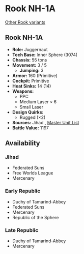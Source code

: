 # Rook NH-1A 

[Other Rook variants](../rook.md) 

## Rook NH-1A 

- **Role:** Juggernaut 
- **Tech Base:** Inner Sphere (3074) 
- **Chassis:** 55 tons 
- **Movement:** 3 / 5 
  - **Jumping:** 3 
- **Armor:** 160 (Primitive) 
- **Cockpit:** Primitive 
- **Heat Sinks:** 14 (14) 
- **Weapons:** 
  - PPC 
  - Medium Laser × 6 
  - Small Laser 
- **Design Quirks:** 
  - Rugged (×2) 
- **Sources:** Jihad , [Master Unit List](http://masterunitlist.info/Unit/Details/2740) 
- **Battle Value:** 1197 

## Availability 

### Jihad 

- Federated Suns 
- Free Worlds League 
- Mercenary 

### Early Republic 

- Duchy of Tamarind-Abbey 
- Federated Suns 
- Mercenary 
- Republic of the Sphere 

### Late Republic 

- Duchy of Tamarind-Abbey 
- Mercenary 

